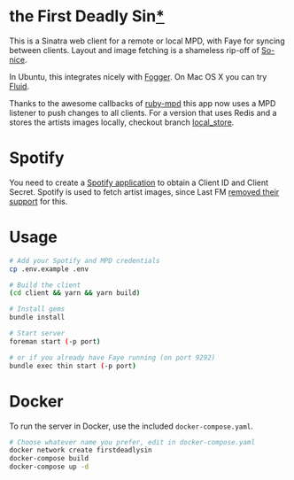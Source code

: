 # the First Deadly Sin[\*](http://www.imdb.com/title/tt0080738/)

This is a Sinatra web client for a remote or local MPD, with Faye for syncing between clients.
Layout and image fetching is a shameless rip-off of [So-nice](https://github.com/sunny/so-nice).

In Ubuntu, this integrates nicely with [Fogger](https://apps.ubuntu.com/cat/applications/fogger/).
On Mac OS X you can try [Fluid](http://fluidapp.com/).

Thanks to the awesome callbacks of [ruby-mpd](https://github.com/archSeer/ruby-mpd) this app now uses a MPD listener to push changes to all clients.
For a version that uses Redis and a stores the artists images locally, checkout branch [local_store](https://github.com/joenas/first-deadly-sin/tree/local_store).

# Spotify

You need to create a [Spotify application](https://developer.spotify.com/my-applications) to obtain a Client ID and Client Secret. Spotify is used to fetch artist images, since Last FM [removed their support](https://www.reddit.com/r/lastfm/comments/bjwcqh/api_announcement_lastfm_support_community/) for this.

# Usage

```bash
# Add your Spotify and MPD credentials
cp .env.example .env

# Build the client
(cd client && yarn && yarn build)

# Install gems
bundle install

# Start server
foreman start (-p port)

# or if you already have Faye running (on port 9292)
bundle exec thin start (-p port)
```

# Docker

To run the server in Docker, use the included `docker-compose.yaml`.

```bash
# Choose whatever name you prefer, edit in docker-compose.yaml
docker network create firstdeadlysin
docker-compose build
docker-compose up -d
```
